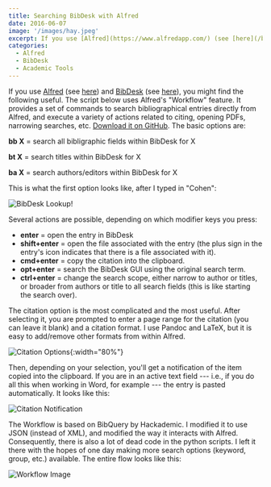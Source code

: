 ```yaml
---
title: Searching BibDesk with Alfred
date: 2016-06-07 
image: '/images/hay.jpeg'
excerpt: If you use [Alfred](https://www.alfredapp.com/) (see [here](/blog/everything-in-its-place "Alfred Post")) and [BibDesk](https://bibdesk.sourceforge.io/ "Optional Title3") (see [here](blog/bibliographies "Bibdesk Post")), you might find the following useful. The script below uses Alfred's "Workflow" feature. It provides a set of commands to search bibliographical entries directly from Alfred, and execute a variety of actions related to citing, opening PDFs, narrowing searches, etc.
categories:
  - Alfred
  - BibDesk
  - Academic Tools
---
```


If you use [Alfred](https://www.alfredapp.com/) (see [here](/blog/everything-in-its-place "Alfred Post")) and [BibDesk](https://bibdesk.sourceforge.io/ "Optional Title3") (see [here](blog/bibliographies "Bibdesk Post")), you might find the following useful. The script below uses Alfred's "Workflow" feature. It provides a set of commands to search bibliographical entries directly from Alfred, and execute a variety of actions related to citing, opening PDFs, narrowing searches, etc. [Download it on GitHub](https://github.com/ZBiener/BibDeskQuery/releases/download/v1.0/BibDeskQuery-1.0.alfredworkflow "Workflow Binary"). The basic options are:

**bb X** = search all bibligraphic fields within BibDesk for X

**bt X** = search titles within BibDesk for X

**ba X** = search authors/editors within BibDesk for X

This is what the first option looks like, after I typed in "Cohen":

![BibDesk Lookup](https://zbiener.github.io/images/2016-06-06-searching-bibdesk-1.png)!

Several actions are possible, depending on which modifier keys you press:

+ **enter** = open the entry in BibDesk
+ **shift+enter** = open the file associated with the entry (the plus sign in the entry's icon indicates that there is a file associated with it).
+ **cmd+enter** = copy the citation into the clipboard.
+ **opt+enter** = search the BibDesk GUI using the original search term.
+ **ctrl+enter** = change the search scope, either narrow to author or titles, or broader from authors or title to all search fields (this is like starting the search over).


The citation option is the most complicated and the most useful. After selecting it, you are prompted to enter a page range for the citation (you can leave it blank) and a citation format. I use Pandoc and LaTeX, but it is easy to add/remove other formats from within Alfred.

![Citation Options](https://zbiener.github.io/images/2016-06-06-searching-bibdesk-2.jpg ){:width="80%"}

Then, depending on your selection, you'll get a notification of the item copied into the clipboard. If you are in an active text field --- i.e., if you do all this when working in Word, for example --- the entry is pasted automatically. It looks like this:

![Citation Notification](https://zbiener.github.io/images/2016-06-06-searching-bibdesk-3.png)

The Workflow is based on BibQuery by Hackademic. I modified it to use JSON (instead of XML), and modified the way it interacts with Alfred. Consequently, there is also a lot of dead code in the python scripts. I left it there with the hopes of one day making more search options (keyword, group, etc.) available. The entire flow looks like this:

![Workflow Image](https://zbiener.github.io/images/2016-06-06-searching-bibdesk-4.jpg)
